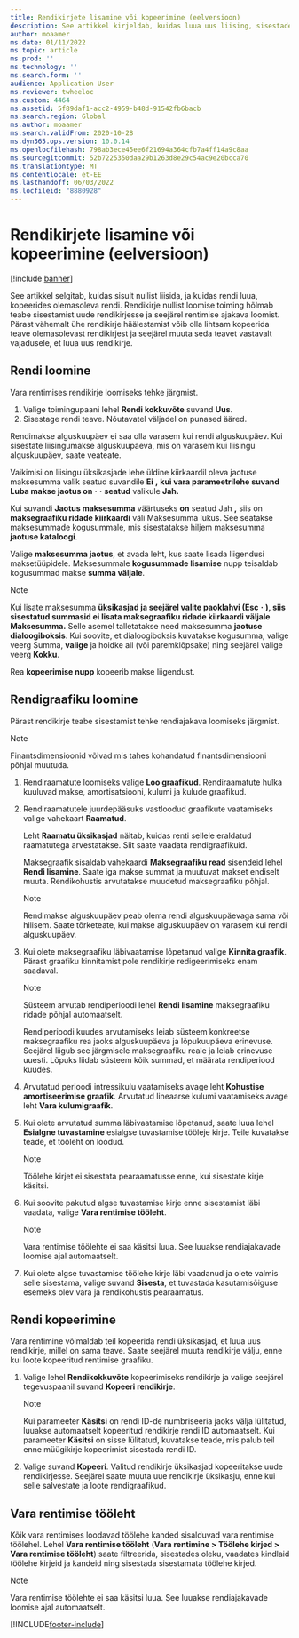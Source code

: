 ```yaml
---
title: Rendikirjete lisamine või kopeerimine (eelversioon)
description: See artikkel kirjeldab, kuidas luua uus liising, sisestades selle kohta teabe Varade halduses või kopeerides teabe olemasolevast rendist.
author: moaamer
ms.date: 01/11/2022
ms.topic: article
ms.prod: ''
ms.technology: ''
ms.search.form: ''
audience: Application User
ms.reviewer: twheeloc
ms.custom: 4464
ms.assetid: 5f89daf1-acc2-4959-b48d-91542fb6bacb
ms.search.region: Global
ms.author: moaamer
ms.search.validFrom: 2020-10-28
ms.dyn365.ops.version: 10.0.14
ms.openlocfilehash: 798ab3ece45ee6f21694a364cfb7a4ff14a9c8aa
ms.sourcegitcommit: 52b7225350daa29b1263d8e29c54ac9e20bcca70
ms.translationtype: MT
ms.contentlocale: et-EE
ms.lasthandoff: 06/03/2022
ms.locfileid: "8880928"
---
```

# <a name="add-or-copy-leases-preview"></a>Rendikirjete lisamine või kopeerimine (eelversioon)

[!include [banner](../includes/banner.md)]

See artikkel selgitab, kuidas sisult nullist liisida, ja kuidas rendi luua, kopeerides olemasoleva rendi. Rendikirje nullist loomise toiming hõlmab teabe sisestamist uude rendikirjesse ja seejärel rentimise ajakava loomist. Pärast vähemalt ühe rendikirje häälestamist võib olla lihtsam kopeerida teave olemasolevast rendikirjest ja seejärel muuta seda teavet vastavalt vajadusele, et luua uus rendikirje.

## <a name="create-a-lease"></a>Rendi loomine

Vara rentimises rendikirje loomiseks tehke järgmist.

1. Valige toimingupaani lehel **Rendi kokkuvõte** suvand **Uus**.
2. Sisestage rendi teave. Nõutavatel väljadel on punased ääred.

Rendimakse alguskuupäev ei saa olla varasem kui rendi alguskuupäev. Kui sisestate liisingumakse alguskuupäeva, mis on varasem kui liisingu alguskuupäev, saate veateate.

Vaikimisi on liisingu üksikasjade lehe üldine kiirkaardil oleva jaotuse maksesumma valik seatud suvandile **Ei** **,** **kui vara parameetrilehe suvand Luba makse jaotus on** **·** **·** **seatud** valikule **Jah.** 

Kui suvandi **Jaotus maksesumma** väärtuseks **on** seatud Jah **,** siis on **maksegraafiku ridade kiirkaardi** väli Maksesumma lukus. See seatakse maksesummade kogusummale, mis sisestatakse hiljem maksesumma **jaotuse kataloogi**.

Valige **maksesumma jaotus**, et avada leht, kus saate lisada liigendusi maksetüüpidele. Maksesummale **kogusummade lisamise** nupp teisaldab kogusummad makse **summa väljale**.

> [!NOTE]
> Kui lisate maksesumma **üksikasjad ja seejärel valite paoklahvi (Esc** **·** **), siis sisestatud summasid ei lisata maksegraafiku ridade kiirkaardi väljale Maksesumma.** Selle asemel talletatakse need maksesumma **jaotuse dialoogiboksis**. Kui soovite, et dialoogiboksis kuvatakse kogusumma, valige veerg Summa, **valige** ja hoidke all (või paremklõpsake) ning seejärel valige veerg **Kokku**. 

Rea **kopeerimise nupp** kopeerib makse liigendust.

## <a name="create-a-lease-schedule"></a>Rendigraafiku loomine

Pärast rendikirje teabe sisestamist tehke rendiajakava loomiseks järgmist.

> [!NOTE]
> Finantsdimensioonid võivad mis tahes kohandatud finantsdimensiooni põhjal muutuda.

1. Rendiraamatute loomiseks valige **Loo graafikud**. Rendiraamatute hulka kuuluvad makse, amortisatsiooni, kulumi ja kulude graafikud.
2. Rendiraamatutele juurdepääsuks vastloodud graafikute vaatamiseks valige vahekaart **Raamatud**.

    Leht **Raamatu üksikasjad** näitab, kuidas renti sellele eraldatud raamatutega arvestatakse. Siit saate vaadata rendigraafikuid.

    Maksegraafik sisaldab vahekaardi **Maksegraafiku read** sisendeid lehel **Rendi lisamine**. Saate iga makse summat ja muutuvat makset endiselt muuta. Rendikohustis arvutatakse muudetud maksegraafiku põhjal.

    > [!NOTE]
    > Rendimakse alguskuupäev peab olema rendi alguskuupäevaga sama või hilisem. Saate tõrketeate, kui makse alguskuupäev on varasem kui rendi alguskuupäev. 

4. Kui olete maksegraafiku läbivaatamise lõpetanud valige **Kinnita graafik**. Pärast graafiku kinnitamist pole rendikirje redigeerimiseks enam saadaval.

    > [!NOTE]
    > Süsteem arvutab rendiperioodi lehel **Rendi lisamine** maksegraafiku ridade põhjal automaatselt.
    >
    > Rendiperioodi kuudes arvutamiseks leiab süsteem konkreetse maksegraafiku rea jaoks alguskuupäeva ja lõpukuupäeva erinevuse. Seejärel liigub see järgmisele maksegraafiku reale ja leiab erinevuse uuesti. Lõpuks liidab süsteem kõik summad, et määrata rendiperiood kuudes.

5. Arvutatud perioodi intressikulu vaatamiseks avage leht **Kohustise amortiseerimise graafik**. Arvutatud lineaarse kulumi vaatamiseks avage leht **Vara kulumigraafik**.
6. Kui olete arvutatud summa läbivaatamise lõpetanud, saate luua lehel **Esialgne tuvastamine** esialgse tuvastamise tööleje kirje. Teile kuvatakse teade, et tööleht on loodud.

    > [!NOTE]
    > Töölehe kirjet ei sisestata pearaamatusse enne, kui sisestate kirje käsitsi.

7. Kui soovite pakutud algse tuvastamise kirje enne sisestamist läbi vaadata, valige **Vara rentimise tööleht**.

    > [!NOTE]
    > Vara rentimise töölehte ei saa käsitsi luua. See luuakse rendiajakavade loomise ajal automaatselt.

8. Kui olete algse tuvastamise töölehe kirje läbi vaadanud ja olete valmis selle sisestama, valige suvand **Sisesta**, et tuvastada kasutamisõiguse esemeks olev vara ja rendikohustis pearaamatus.

## <a name="copy-a-lease"></a>Rendi kopeerimine

Vara rentimine võimaldab teil kopeerida rendi üksikasjad, et luua uus rendikirje, millel on sama teave. Saate seejärel muuta rendikirje välju, enne kui loote kopeeritud rentimise graafiku.

1. Valige lehel **Rendikokkuvõte** kopeerimiseks rendikirje ja valige seejärel tegevuspaanil suvand **Kopeeri rendikirje**.

    > [!NOTE]
    > Kui parameeter **Käsitsi** on rendi ID-de numbriseeria jaoks välja lülitatud, luuakse automaatselt kopeeritud rendikirje rendi ID automaatselt. Kui parameeter **Käsitsi** on sisse lülitatud, kuvatakse teade, mis palub teil enne müügikirje kopeerimist sisestada rendi ID.

2. Valige suvand **Kopeeri**. Valitud rendikirje üksikasjad kopeeritakse uude rendikirjesse. Seejärel saate muuta uue rendikirje üksikasju, enne kui selle salvestate ja loote rendigraafikud.

## <a name="asset-leasing-journal"></a>Vara rentimise tööleht

Kõik vara rentimises loodavad töölehe kanded sisalduvad vara rentimise töölehel. Lehel **Vara rentimise tööleht** (**Vara rentimine \> Töölehe kirjed \> Vara rentimise tööleht**) saate filtreerida, sisestades oleku, vaadates kindlaid töölehe kirjeid ja kandeid ning sisestada sisestamata töölehe kirjed.

> [!NOTE]
> Vara rentimise töölehte ei saa käsitsi luua. See luuakse rendiajakavade loomise ajal automaatselt.


[!INCLUDE[footer-include](../../includes/footer-banner.md)]
